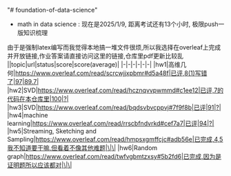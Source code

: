 "# foundation-of-data-science" 

- math in data science : 现在是2025/1/9, 距离考试还有13个小时, 极限push一版知识梳理 

由于是强制latex编写而我觉得本地搞一堆文件很烦,所以我选择在overleaf上完成并开放链接,作业答案请直接访问这里的链接,仓库里pdf更新比较乱
||topic|url|status|score|score(average)|
|-|-|-|-|-|-|
|hw1|高维几何|https://www.overleaf.com/read/scrcwjjxpbmr#d5a48f|已评,8(1)写错了|97|89.7|
|hw2|SVD|https://www.overleaf.com/read/hcznqvvpwmmd#c1ee12|已评,7的代码在本仓库里|100|?|
|hw3|SVD|https://www.overleaf.com/read/bqdsvbvcppvj#7f9f8b|已评|91|?|
|hw4|machine learning|https://www.overleaf.com/read/rrscbfndvrkd#cef7a7|已评|94|?|
|hw5|Streaming, Sketching and Sampling|https://www.overleaf.com/read/hmpsxgmffcjc#adb56e|已完成,4,5我不知道要干嘛,但看着不像其他难题|\|\|
|hw6|Random graph|https://www.overleaf.com/read/twfvgbmtzxsy#5b2fd6|已完成,因为是证明题所以应该都对|\|\|